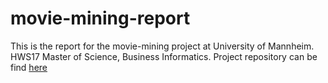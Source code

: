 # movie-mining-report
This is the report for the movie-mining project at University of Mannheim. HWS17 Master of Science, Business Informatics.
Project repository can be find [here](https://github.com/yOoMarvin/movie-mining
  )
